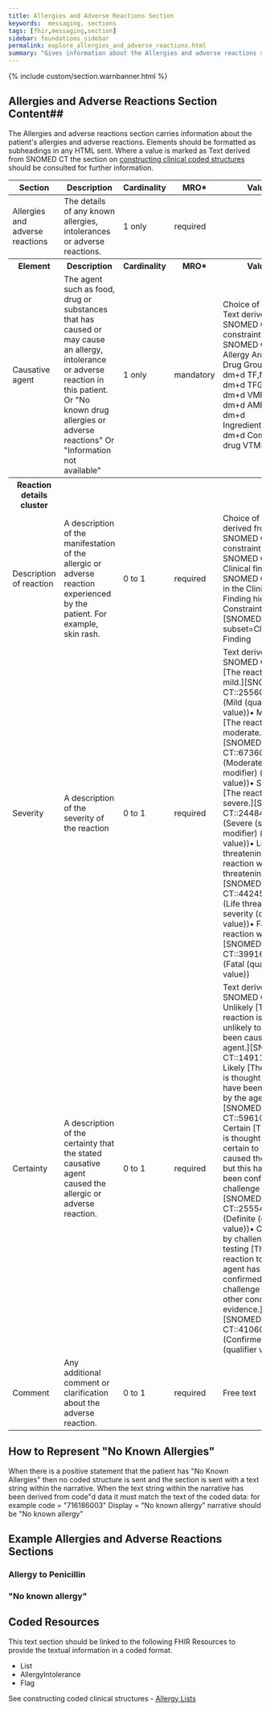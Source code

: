 ```yaml
---
title: Allergies and Adverse Reactions Section
keywords:  messaging, sections
tags: [fhir,messaging,section]
sidebar: foundations_sidebar
permalink: explore_allergies_and_adverse_reactions.html
summary: "Gives information about the Allergies and adverse reactions section"
---
```


{% include custom/section.warnbanner.html %}

## Allergies and Adverse Reactions Section Content##
The Allergies and adverse reactions section carries information about the patient's allergies and adverse reactions. Elements should be formatted as subheadings in any HTML sent.
Where a value is marked as Text derived from SNOMED CT the section on [constructing clinical coded structures](build_allergy_lists.html) should be consulted for further information. 

<table style="width:100%;max-width: 100%;">
	<thead>
		<tr>
			<th width="18%">Section</th>
			<th width="30%">Description</th>
			<th width="11%">Cardinality</th>
			<th width="11%">MRO*</th>
			<th width="30%">Values</th>
		</tr>
	</thead>
 <tbody>
  <tr>
   <td>Allergies and adverse reactions</td>
   <td>The details of any known allergies, intolerances or adverse reactions.</td>
   <td>1 only</td>
   <td>required</td>
   <td>&nbsp;</td>
  </tr>
		<tr>
			<th>Element</th>
			<th>Description</th>
			<th>Cardinality</th>
			<th>MRO*</th>
			<th>Values</th>
		</tr>
  <tr>
   <td>Causative agent</td>
   <td>The agent such as food, drug or substances that has caused or may cause an allergy, intolerance or adverse reaction in this patient. Or "No known drug allergies or adverse reactions" Or "Information not available"</td>
   <td>1 only</td>
   <td>mandatory</td>
   <td>Choice of Text or Text derived from SNOMED CT  -  constraint: SNOMED CT: Allergy Archetypes Drug Groups. NHS dm+d TF,NHS dm+d TFG,NHS dm+d VMP,NHS dm+d AMP,NHS dm+d Ingredients,NHS dm+d Combination drug VTMs,</td>
  </tr>
  <tr>
   <th>Reaction details cluster</th>
   <th>&nbsp;</th>
   <th>&nbsp;</th>
   <th>&nbsp;</th>
   <th>&nbsp;</th>
  </tr>
  <tr>
   <td>Description of reaction</td>
   <td>A description of the manifestation of the allergic or adverse reaction experienced by the patient. For example, skin rash.</td>
   <td>0 to 1</td>
   <td>required</td>
   <td>Choice of Text or derived from SNOMED CT - constraint: SNOMED CT. Clinical finding. Any SNOMED CT term in the Clinical Finding hierarchy. Constraint binding: [SNOMED CT] subset=Clinical Finding</td>
  </tr>
  <tr>
   <td>Severity</td>
   <td>A description of the severity of the reaction</td>
   <td>0 to 1</td>
   <td>required</td>
   <td>Text derived from SNOMED CT - Mild [The reaction was mild.][SNOMED-CT::255604002] (Mild (qualifier value))•  Moderate [The reaction was moderate.][SNOMED-CT::6736007] (Moderate (severity modifier) (qualifier value))•  Severe [The reaction was severe.][SNOMED-CT::24484000] (Severe (severity modifier) (qualifier value))•  Life threatening [The reaction was life-threatening.][SNOMED-CT::442452003] (Life threatening severity (qualifier value))•  Fatal [The reaction was fatal.][SNOMED-CT::399166001] (Fatal (qualifier value))</td>
  </tr>
  <tr>
   <td>Certainty</td>
   <td>A description of the certainty that the stated causative agent caused the allergic or adverse reaction.</td>
   <td>0 to 1</td>
   <td>required</td>
   <td>Text derived from SNOMED CT - Unlikely [The reaction is thought unlikely to have been caused by the agent.][SNOMED-CT::1491118016]•  Likely [The reaction is thought likely to have been caused by the agent.][SNOMED-CT::5961011]•  Certain [The agent is thought to be certain to have caused the reaction but this has not been confirmed by challenge testing.][SNOMED-CT::255545003] (Definite (qualifier value))•  Confirmed by challenge testing [The reaction to the agent has been confirmed by challenge testing or other concrete evidence.][SNOMED-CT::410605003] (Confirmed present (qualifier value))</td>
  </tr>
  <tr>
   <td>Comment</td>
   <td>Any additional comment or clarification about the adverse reaction.</td>
   <td>0 to 1</td>
   <td>required</td>
   <td>Free text</td>
  </tr>
 </tbody>
</table>

## How to Represent "No Known Allergies" ## 
When there is a positive statement that the patient has "No Known Allergies" then no coded structure is sent and the section is sent with a text string within the narrative. When the text string within the narrative has been derived from code"d data it must match the text of the coded data: for example code = "716186003" Display = "No known allergy" narrative should be "No known allergy" 

##  Example Allergies and Adverse Reactions Sections ##

### Allergy to Penicillin ###

<script src="https://gist.github.com/IOPS-DEV/c02f9626ad71d2230cd51ded6d031bb2.js"></script>

### "No known allergy" ###

<script src="https://gist.github.com/IOPS-DEV/3f77d2ebcfcdf305a640484fb445cc1a.js"></script>

## Coded Resources ##

This text section should be linked to the following FHIR Resources to provide the textual information in a coded format.

- List
- AllergyIntolerance
- Flag
 
See constructing coded clinical structures - [Allergy Lists](build_allergy_lists.html)











